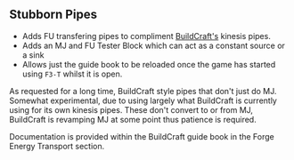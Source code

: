 ## Stubborn Pipes

* Adds FU transfering pipes to compliment [BuildCraft's](https://github.com/BuildCraft/BuildCraft) kinesis pipes.
* Adds an MJ and FU Tester Block which can act as a constant source or a sink
* Allows just the guide book to be reloaded once the game has started using `F3-T` whilst it is open.

As requested for a long time, BuildCraft style pipes that don't just do MJ.
Somewhat experimental, due to using largely what BuildCraft is currently using for its own kinesis pipes.
These don't convert to or from MJ, BuildCraft is revamping MJ at some point thus patience is required.

Documentation is provided within the BuildCraft guide book in the Forge Energy Transport section.